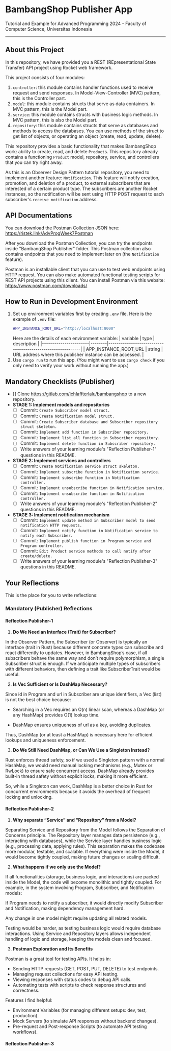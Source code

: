 # BambangShop Publisher App
Tutorial and Example for Advanced Programming 2024 - Faculty of Computer Science, Universitas Indonesia

---

## About this Project
In this repository, we have provided you a REST (REpresentational State Transfer) API project using Rocket web framework.

This project consists of four modules:
1.  `controller`: this module contains handler functions used to receive request and send responses.
    In Model-View-Controller (MVC) pattern, this is the Controller part.
2.  `model`: this module contains structs that serve as data containers.
    In MVC pattern, this is the Model part.
3.  `service`: this module contains structs with business logic methods.
    In MVC pattern, this is also the Model part.
4.  `repository`: this module contains structs that serve as databases and methods to access the databases.
    You can use methods of the struct to get list of objects, or operating an object (create, read, update, delete).

This repository provides a basic functionality that makes BambangShop work: ability to create, read, and delete `Product`s.
This repository already contains a functioning `Product` model, repository, service, and controllers that you can try right away.

As this is an Observer Design Pattern tutorial repository, you need to implement another feature: `Notification`.
This feature will notify creation, promotion, and deletion of a product, to external subscribers that are interested of a certain product type.
The subscribers are another Rocket instances, so the notification will be sent using HTTP POST request to each subscriber's `receive notification` address.

## API Documentations

You can download the Postman Collection JSON here: https://ristek.link/AdvProgWeek7Postman

After you download the Postman Collection, you can try the endpoints inside "BambangShop Publisher" folder.
This Postman collection also contains endpoints that you need to implement later on (the `Notification` feature).

Postman is an installable client that you can use to test web endpoints using HTTP request.
You can also make automated functional testing scripts for REST API projects using this client.
You can install Postman via this website: https://www.postman.com/downloads/

## How to Run in Development Environment
1.  Set up environment variables first by creating `.env` file.
    Here is the example of `.env` file:
    ```bash
    APP_INSTANCE_ROOT_URL="http://localhost:8000"
    ```
    Here are the details of each environment variable:
    | variable              | type   | description                                                |
    |-----------------------|--------|------------------------------------------------------------|
    | APP_INSTANCE_ROOT_URL | string | URL address where this publisher instance can be accessed. |
2.  Use `cargo run` to run this app.
    (You might want to use `cargo check` if you only need to verify your work without running the app.)

## Mandatory Checklists (Publisher)
-   [] Clone https://gitlab.com/ichlaffterlalu/bambangshop to a new repository.
-   **STAGE 1: Implement models and repositories**
    -   [ ] Commit: `Create Subscriber model struct.`
    -   [ ] Commit: `Create Notification model struct.`
    -   [ ] Commit: `Create Subscriber database and Subscriber repository struct skeleton.`
    -   [ ] Commit: `Implement add function in Subscriber repository.`
    -   [ ] Commit: `Implement list_all function in Subscriber repository.`
    -   [ ] Commit: `Implement delete function in Subscriber repository.`
    -   [ ] Write answers of your learning module's "Reflection Publisher-1" questions in this README.
-   **STAGE 2: Implement services and controllers**
    -   [ ] Commit: `Create Notification service struct skeleton.`
    -   [ ] Commit: `Implement subscribe function in Notification service.`
    -   [ ] Commit: `Implement subscribe function in Notification controller.`
    -   [ ] Commit: `Implement unsubscribe function in Notification service.`
    -   [ ] Commit: `Implement unsubscribe function in Notification controller.`
    -   [ ] Write answers of your learning module's "Reflection Publisher-2" questions in this README.
-   **STAGE 3: Implement notification mechanism**
    -   [ ] Commit: `Implement update method in Subscriber model to send notification HTTP requests.`
    -   [ ] Commit: `Implement notify function in Notification service to notify each Subscriber.`
    -   [ ] Commit: `Implement publish function in Program service and Program controller.`
    -   [ ] Commit: `Edit Product service methods to call notify after create/delete.`
    -   [ ] Write answers of your learning module's "Reflection Publisher-3" questions in this README.

## Your Reflections
This is the place for you to write reflections:

### Mandatory (Publisher) Reflections

#### Reflection Publisher-1

1. **Do We Need an Interface (Trait) for Subscriber?**</br>

In the Observer Pattern, the Subscriber (or Observer) is typically an interface (trait in Rust) because different concrete types can subscribe and react differently to updates. However, in BambangShop’s case, if all subscribers behave the same way and don’t require polymorphism, a single Subscriber struct is enough. If we anticipate multiple types of subscribers with different behaviors, then defining a trait like SubscriberTrait would be useful.

2. **Is Vec Sufficient or Is DashMap Necessary?**</br>

Since id in Program and url in Subscriber are unique identifiers, a Vec (list) is not the best choice because:

- Searching in a Vec requires an O(n) linear scan, whereas a DashMap (or any HashMap) provides O(1) lookup time.

- DashMap ensures uniqueness of url as a key, avoiding duplicates.

Thus, DashMap (or at least a HashMap) is necessary here for efficient lookups and uniqueness enforcement.

3. **Do We Still Need DashMap, or Can We Use a Singleton Instead?**</br>

Rust enforces thread safety, so if we used a Singleton pattern with a normal HashMap, we would need manual locking mechanisms (e.g., Mutex<HashMap> or RwLock<HashMap>) to ensure safe concurrent access. DashMap already provides built-in thread safety without explicit locks, making it more efficient.

So, while a Singleton can work, DashMap is a better choice in Rust for concurrent environments because it avoids the overhead of frequent locking and unlocking.

#### Reflection Publisher-2

1. **Why separate “Service” and “Repository” from a Model?**</br>

Separating Service and Repository from the Model follows the Separation of Concerns principle. The Repository layer manages data persistence (e.g., interacting with databases), while the Service layer handles business logic (e.g., processing data, applying rules). This separation makes the codebase more modular, testable, and scalable. If everything were inside the Model, it would become tightly coupled, making future changes or scaling difficult.

2. **What happens if we only use the Model?**</br>

If all functionalities (storage, business logic, and interactions) are packed inside the Model, the code will become monolithic and tightly coupled. For example, in the system involving Program, Subscriber, and Notification models:

If Program needs to notify a subscriber, it would directly modify Subscriber and Notification, making dependency management hard.

Any change in one model might require updating all related models.

Testing would be harder, as testing business logic would require database interactions.
Using Service and Repository layers allows independent handling of logic and storage, keeping the models clean and focused.

3. **Postman Exploration and Its Benefits**</br>

Postman is a great tool for testing APIs. It helps in:
- Sending HTTP requests (GET, POST, PUT, DELETE) to test endpoints.
- Managing request collections for easy API testing.
- Viewing responses with status codes to debug API calls.
- Automating tests with scripts to check response structures and correctness.

Features I find helpful:

- Environment Variables (for managing different setups: dev, test, production).
- Mock Servers (to simulate API responses without backend changes).
- Pre-request and Post-response Scripts (to automate API testing workflows).

#### Reflection Publisher-3
